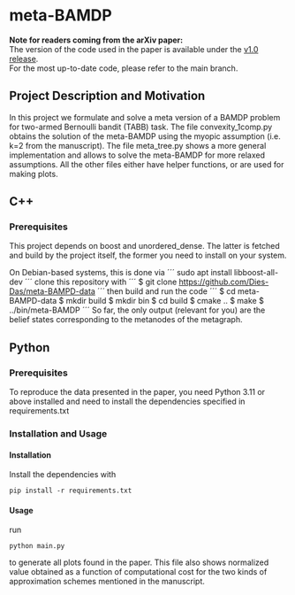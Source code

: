 # meta-BAMDP
**Note for readers coming from the arXiv paper:**  
The version of the code used in the paper is available under the [v1.0 release](https://github.com/Dies-Das/meta-BAMPD-data/releases/tag/v1.0).  
For the most up-to-date code, please refer to the main branch.
## Project Description and Motivation

In this project we formulate and solve a meta version of a BAMDP problem for two-armed Bernoulli bandit (TABB) task. The file convexity_1comp.py obtains the solution of the meta-BAMDP using the myopic assumption (i.e. k=2 from the manuscript). The file meta_tree.py shows a more general implementation and allows to solve the meta-BAMDP for more relaxed assumptions. All the other files either have helper functions, or are used for making plots. 

## C++
### Prerequisites
This project depends on boost and unordered_dense. The latter is fetched and build by the project itself, the former you need to install on your system.

On Debian-based systems, this is done via
´´´
sudo apt install libboost-all-dev
´´´
clone this repository with
´´´
$ git clone https://github.com/Dies-Das/meta-BAMPD-data
´´´
then build and run the code
´´´
$ cd meta-BAMPD-data
$ mkdir build
$ mkdir bin
$ cd build
$ cmake ..
$ make
$ ../bin/meta-BAMDP
´´´
So far, the only output (relevant for you) are the belief states corresponding to the metanodes of the metagraph. 
## Python
### Prerequisites

To reproduce the data presented in the paper, you need Python 3.11 or above installed and need to install the dependencies specified in requirements.txt

### Installation and Usage

#### Installation
Install the dependencies with
```
pip install -r requirements.txt
```

#### Usage

run 
```
python main.py
```
to generate all plots found in the paper. This file also shows normalized value obtained as a function of computational cost for the two kinds of approximation schemes mentioned in the manuscript.
